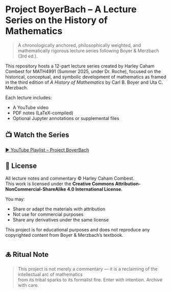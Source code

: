 
# Project BoyerBach – A Lecture Series on the History of Mathematics

> A chronologically anchored, philosophically weighted, and mathematically rigorous lecture series following Boyer & Merzbach (3rd ed.).

This repository hosts a 12-part lecture series created by Harley Caham Combest for MATH4991 (Summer 2025, under Dr. Roche), focused on the historical, conceptual, and symbolic development of mathematics as framed in the third edition of *A History of Mathematics* by Carl B. Boyer and Uta C. Merzbach.

Each lecture includes:
- A YouTube video
- PDF notes (LaTeX-compiled)
- Optional Jupyter annotations or supplemental files

## 📺 Watch the Series

[▶️ YouTube Playlist – Project BoyerBach](https://youtube.com/playlist?list=PL0KmvrFqDNuuBRTQwC0KY-BGHP8TkbJ5M&si=tIcJ2cxiwwpoAZLF)

## 📜 License

All lecture notes and commentary © Harley Caham Combest.  
This work is licensed under the **Creative Commons Attribution-NonCommercial-ShareAlike 4.0 International License**.

You may:
- Share or adapt the materials with attribution
- Not use for commercial purposes
- Share any derivatives under the same license

This project is for educational purposes and does not reproduce any copyrighted content from Boyer & Merzbach’s textbook.

## 🜏 Ritual Note

> This project is not merely a commentary — it is a reclaiming of the intellectual arc of mathematics  
> from its tribal sparks to its formalist fire. Enter with intention. Archive with care.
